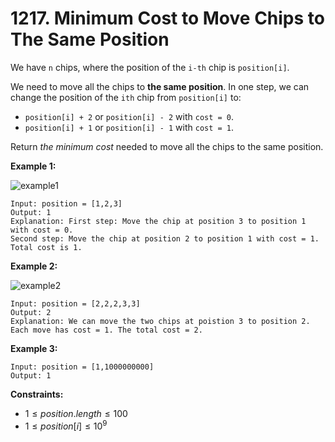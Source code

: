 # 1217. Minimum Cost to Move Chips to The Same Position

We have `n` chips, where the position of the `i-th` chip is `position[i]`.

We need to move all the chips to **the same position**. In one step, we can change the position of the `ith` chip from `position[i]` to:

- `position[i] + 2` or `position[i] - 2` with `cost = 0`.
- `position[i] + 1` or `position[i] - 1` with `cost = 1`.

Return *the minimum cost* needed to move all the chips to the same position.

**Example 1:**

![example1](https://assets.leetcode.com/uploads/2020/08/15/chips_e1.jpg)

```()
Input: position = [1,2,3]
Output: 1
Explanation: First step: Move the chip at position 3 to position 1 with cost = 0.
Second step: Move the chip at position 2 to position 1 with cost = 1.
Total cost is 1.
```

**Example 2:**

![example2](https://assets.leetcode.com/uploads/2020/08/15/chip_e2.jpg)

```()
Input: position = [2,2,2,3,3]
Output: 2
Explanation: We can move the two chips at poistion 3 to position 2. Each move has cost = 1. The total cost = 2.
```

**Example 3:**

```()
Input: position = [1,1000000000]
Output: 1
```

**Constraints:**

- $1 \leq position.length \leq 100$
- $1 \leq position[i] \leq 10^9$
